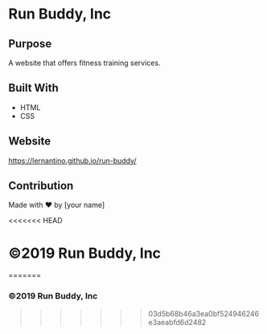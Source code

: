 # Run Buddy, Inc

## Purpose
A website that offers fitness training services. 

## Built With
* HTML
* CSS

## Website
https://lernantino.github.io/run-buddy/

## Contribution
Made with ❤️ by [your name]

<<<<<<< HEAD
# ©️2019 Run Buddy, Inc 
=======
### ©️2019 Run Buddy, Inc 
>>>>>>> 03d5b68b46a3ea0bf524946246e3aeabfd6d2482
